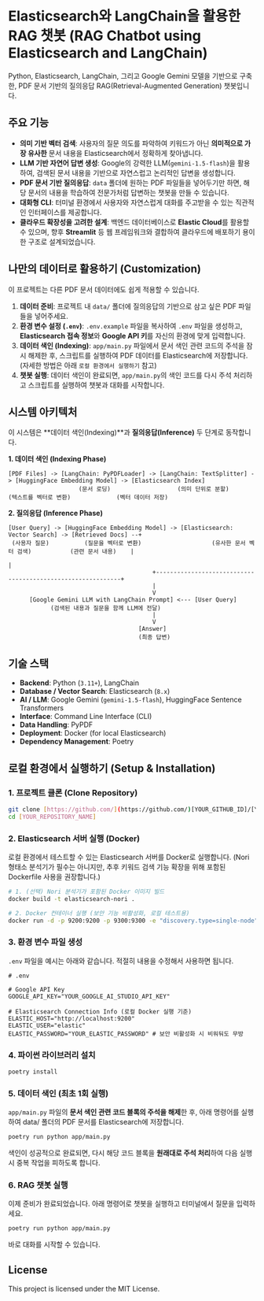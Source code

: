 # Elasticsearch와 LangChain을 활용한 RAG 챗봇 (RAG Chatbot using Elasticsearch and LangChain)

Python, Elasticsearch, LangChain, 그리고 Google Gemini 모델을 기반으로 구축한, PDF 문서 기반의 질의응답 RAG(Retrieval-Augmented Generation) 챗봇입니다.

## 주요 기능 

* **의미 기반 벡터 검색**: 사용자의 질문 의도를 파악하여 키워드가 아닌 **의미적으로 가장 유사한** 문서 내용을 Elasticsearch에서 정확하게 찾아냅니다.
* **LLM 기반 자연어 답변 생성**: Google의 강력한 LLM(`gemini-1.5-flash`)을 활용하여, 검색된 문서 내용을 기반으로 자연스럽고 논리적인 답변을 생성합니다.
* **PDF 문서 기반 질의응답**: `data` 폴더에 원하는 PDF 파일들을 넣어두기만 하면, 해당 문서의 내용을 학습하여 전문가처럼 답변하는 챗봇을 만들 수 있습니다.
* **대화형 CLI**: 터미널 환경에서 사용자와 자연스럽게 대화를 주고받을 수 있는 직관적인 인터페이스를 제공합니다.
* **클라우드 확장성을 고려한 설계**: 백엔드 데이터베이스로 **Elastic Cloud**를 활용할 수 있으며, 향후 **Streamlit** 등 웹 프레임워크와 결합하여 클라우드에 배포하기 용이한 구조로 설계되었습니다.

## 나만의 데이터로 활용하기 (Customization)

이 프로젝트는 다른 PDF 문서 데이터에도 쉽게 적용할 수 있습니다.

1.  **데이터 준비**: 프로젝트 내 `data/` 폴더에 질의응답의 기반으로 삼고 싶은 PDF 파일들을 넣어주세요.
2.  **환경 변수 설정 (`.env`)**: `.env.example` 파일을 복사하여 `.env` 파일을 생성하고, **Elasticsearch 접속 정보**와 **Google API 키**를 자신의 환경에 맞게 입력합니다.
3.  **데이터 색인 (Indexing)**: `app/main.py` 파일에서 문서 색인 관련 코드의 주석을 잠시 해제한 후, 스크립트를 실행하여 PDF 데이터를 Elasticsearch에 저장합니다. (자세한 방법은 아래 `로컬 환경에서 실행하기` 참고)
4.  **챗봇 실행**: 데이터 색인이 완료되면, `app/main.py`의 색인 코드를 다시 주석 처리하고 스크립트를 실행하여 챗봇과 대화를 시작합니다.

## 시스템 아키텍처 

이 시스템은 **데이터 색인(Indexing)**과 **질의응답(Inference)** 두 단계로 동작합니다.

**1. 데이터 색인 (Indexing Phase)**
```
[PDF Files] -> [LangChain: PyPDFLoader] -> [LangChain: TextSplitter] -> [HuggingFace Embedding Model] -> [Elasticsearch Index]
                    (문서 로딩)                   (의미 단위로 분할)                 (텍스트를 벡터로 변환)             (벡터 데이터 저장)
```
**2. 질의응답 (Inference Phase)**
```
[User Query] -> [HuggingFace Embedding Model] -> [Elasticsearch: Vector Search] -> [Retrieved Docs] --+
 (사용자 질문)          (질문을 벡터로 변환)                    (유사한 문서 벡터 검색)           (관련 문서 내용)    |
                                                                                                      |
                                         +------------------------------------------------------------+
                                         |
                                         V
      [Google Gemini LLM with LangChain Prompt] <--- [User Query]
            (검색된 내용과 질문을 함께 LLM에 전달)
                                         |
                                         V
                                     [Answer]
                                     (최종 답변)
```

## 기술 스택
* **Backend**: Python (`3.11+`), LangChain
* **Database / Vector Search**: Elasticsearch (`8.x`)
* **AI / LLM**: Google Gemini (`gemini-1.5-flash`), HuggingFace Sentence Transformers
* **Interface**: Command Line Interface (CLI)
* **Data Handling**: PyPDF
* **Deployment**: Docker (for local Elasticsearch)
* **Dependency Management**: Poetry

## 로컬 환경에서 실행하기 (Setup & Installation)

### 1. 프로젝트 클론 (Clone Repository)
```bash
git clone [https://github.com/](https://github.com/)[YOUR_GITHUB_ID]/[YOUR_REPOSITORY_NAME].git
cd [YOUR_REPOSITORY_NAME]
```

### 2. Elasticsearch 서버 실행 (Docker)
로컬 환경에서 테스트할 수 있는 Elasticsearch 서버를 Docker로 실행합니다.
(Nori 형태소 분석기가 필수는 아니지만, 추후 키워드 검색 기능 확장을 위해 포함된 Dockerfile 사용을 권장합니다.)
```bash
# 1. (선택) Nori 분석기가 포함된 Docker 이미지 빌드
docker build -t elasticsearch-nori .

# 2. Docker 컨테이너 실행 (보안 기능 비활성화, 로컬 테스트용)
docker run -d -p 9200:9200 -p 9300:9300 -e "discovery.type=single-node" -e "xpack.security.enabled=false" --name es-rag-container elasticsearch-nori
```

### 3. 환경 변수 파일 생성
`.env` 파일을 예시는 아래와 같습니다. 적절히 내용을 수정해서 사용하면 됩니다.
```
# .env

# Google API Key
GOOGLE_API_KEY="YOUR_GOOGLE_AI_STUDIO_API_KEY"

# Elasticsearch Connection Info (로컬 Docker 실행 기준)
ELASTIC_HOST="http://localhost:9200"
ELASTIC_USER="elastic"
ELASTIC_PASSWORD="YOUR_ELASTIC_PASSWORD" # 보안 비활성화 시 비워둬도 무방
```

### 4. 파이썬 라이브러리 설치
```bash
poetry install
```

### 5. 데이터 색인 (최초 1회 실행)
`app/main.py` 파일의 **문서 색인 관련 코드 블록의 주석을 해제**한 후, 아래 명령어를 실행하여 data/ 폴더의 PDF 문서를 Elasticsearch에 저장합니다.
```bash
poetry run python app/main.py
```
색인이 성공적으로 완료되면, 다시 해당 코드 블록을 **원래대로 주석 처리**하여 다음 실행 시 중복 작업을 피하도록 합니다.

### 6. RAG 챗봇 실행
이제 준비가 완료되었습니다. 아래 명령어로 챗봇을 실행하고 터미널에서 질문을 입력하세요.
```bash
poetry run python app/main.py
```
바로 대화를 시작할 수 있습니다.

## License
This project is licensed under the MIT License.










